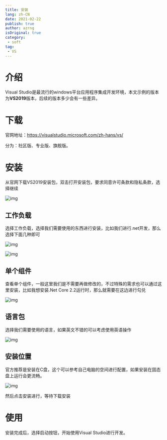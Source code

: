 ```yaml
---
title: 安装
lang: zh-CN
date: 2021-02-22
publish: true
author: azrng
isOriginal: true
category:
 - soft
tag:
 - VS
---
```

# 介绍

Visual Studio是最流行的windows平台应用程序集成开发环境，本文示例的版本为**VS2019**版本，后续的版本多少会有一些差异。

# 下载

官网地址：https://visualstudio.microsoft.com/zh-hans/vs/

分为：社区版、专业版、旗舰版。

# 安装

从官网下载VS2019安装包，双击打开安装包，要求同意许可条款和隐私条款，选择继续

![img](https://gitee.com/AZRNG/picture-storage/raw/master/kbms/1621518154916-0e4c54fe-8528-410b-83cb-1d6c0982e39f.png)  

## 工作负载

选择工作负载，选择我们需要使用的东西进行安装，比如我们进行.net开发，那么选择下面几种即可

![img](https://gitee.com/AZRNG/picture-storage/raw/master/kbms/1621518569012-d7741c73-ff31-4946-9468-7c02a914bd8f.png)

![img](https://gitee.com/AZRNG/picture-storage/raw/master/kbms/1621518603241-d281503a-4aa6-40b0-ae44-7aace908bae7.png)

## 单个组件

查看单个组件，一般这里我们是不需要再做修改的，不过特殊的需求也可以通过这里安装，比如我想安装.Net Core 2.2运行时，那么就需要在这边进行勾兑

![img](https://gitee.com/AZRNG/picture-storage/raw/master/kbms/1621518681585-8f72ef9a-8b3f-40b2-9c94-99742c8014b4.png)

## 语言包

选择我们需要使用的语言，如果英文不错的可以考虑使用英语操作

![img](https://gitee.com/AZRNG/picture-storage/raw/master/kbms/1621518754161-e8e82096-d9e9-4507-bdad-608bde2aeeab.png)

## 安装位置

官方推荐是安装在C盘，这个可以参考自己电脑的空间进行配置，如果安装在固态盘上运行会更流畅。

![img](https://gitee.com/AZRNG/picture-storage/raw/master/kbms/1621518827759-0e62037e-560a-4079-bb50-6122d5f7e113.png)

然后点击安装进行，等待下载安装

# 使用

安装完成后，选择启动按钮，开始使用Visual Studio进行开发。